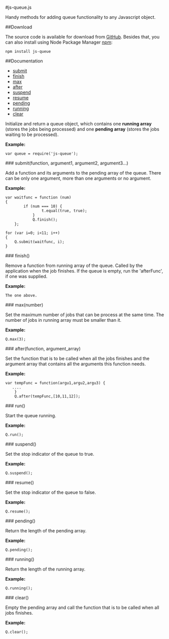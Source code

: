#js-queue.js

Handy methods for adding queue functionality to any Javascript object.

##Download

The source code is available for download from [GitHub](https://github.com/rranauro/js-queue). 
Besides that, you can also install using Node Package Manager [npm](https://npmjs.org):

    npm install js-queue

##Documentation

* [submit](#submit)
* [finish](#finish)
* [max](#max)
* [after](#after)
* [suspend](#suspend)
* [resume](#resume)
* [pending](#pending)
* [running](#running)
* [clear](#clear)


Initialize and return a queue object, which contains one __running array__ (stores the jobs being processed) and one __pending array__ (stores the jobs waiting to be processed). 

__Example:__

    var queue = require('js-queue');
    
<a name="submit" />
### submit(function, argument1, argument2, argument3...)

Add a function and its arguments to the pending array of the queue. There can be only one argument, more than one arguments or no argument.

__Example:__

    var waitfunc = function (num) 
    {
    		if (num === 10) {
					t.equal(true, true);
				}				
				Q.finish();
		};
    
    for (var i=0; i<11; i++) 
    { 
        Q.submit(waitfunc, i); 
    }

<a name="finish" />
### finish()

Remove a function from running array of the queue. 
Called by the application when the job finishes. If the queue is empty, run the 'afterFunc', if one was supplied.

__Example:__

    The one above.
    
<a name="max" />
### max(number)

Set the maximum number of jobs that can be process at the same time. The number of jobs in running array must be smaller than it.

__Example:__

    Q.max(3);
    
<a name="after" />
### after(function, argument_array)

Set the function that is to be called when all the jobs finishes and the argument array that contains all the arguments this function needs.

__Example:__

    var tempFunc = function(argu1,argu2,argu3) {
  	   ....
		}
		Q.after(tempFunc,[10,11,12]);
    
<a name="run" />
### run()

Start the queue running.

__Example:__

    Q.run();
  
<a name="suspend" />
### suspend()

Set the stop indicator of the queue to true.

__Example:__

    Q.suspend();

<a name="resume" />
### resume()

Set the stop indicator of the queue to false.

__Example:__

    Q.resume();
  
<a name="pending" />
### pending()

Return the length of the pending array.

__Example:__

    Q.pending();
  
<a name="running" />
### running()

Return the length of the running array.

__Example:__

    Q.running();
  
<a name="clear" />
### clear()

Empty the pending array and call the function that is to be called when all jobs finishes.

__Example:__

    Q.clear();
  
